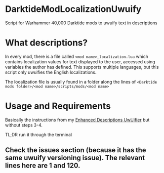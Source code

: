 # DarktideModLocalizationUwuify
Script for Warhammer 40,000 Darktide mods to uwuify text in descriptions

# What descriptions?
In every mod, there is a file called `<mod name>_localization.lua` which contains localization values for text displayed to the user, accessed using variables the author has defined. This supports multiple languages, but this script only uwuifies the English localizations.

The localization file is usually found in a folder along the lines of `<Darktide mods folder>/<mod name>/scripts/mods/<mod name>`

# Usage and Requirements
Basically the instructions from my [Enhanced Descriptions UwUifier](https://github.com/Backup158/DarktideBetterDescriptionsUwuify) but without steps 3-4. 

TL;DR run it through the terminal 

## Check the issues section (because it has the same uwuify versioning issue). The relevant lines here are 1 and 120.
